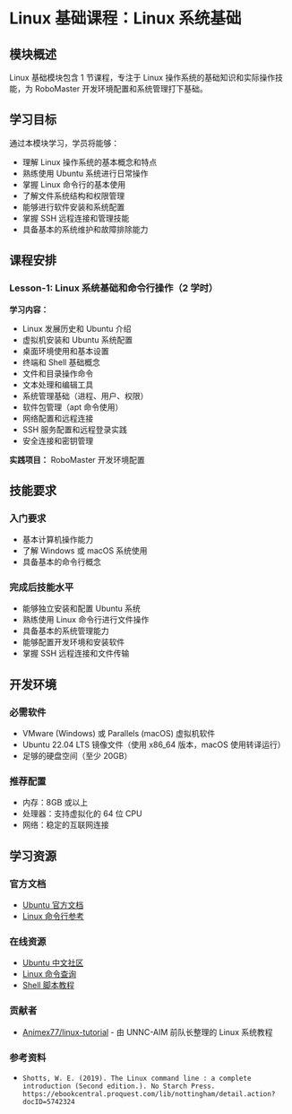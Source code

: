 # Linux 基础课程：Linux 系统基础

## 模块概述

Linux 基础模块包含 1 节课程，专注于 Linux 操作系统的基础知识和实际操作技能，为 RoboMaster 开发环境配置和系统管理打下基础。

## 学习目标

通过本模块学习，学员将能够：

- 理解 Linux 操作系统的基本概念和特点
- 熟练使用 Ubuntu 系统进行日常操作
- 掌握 Linux 命令行的基本使用
- 了解文件系统结构和权限管理
- 能够进行软件安装和系统配置
- 掌握 SSH 远程连接和管理技能
- 具备基本的系统维护和故障排除能力

## 课程安排

### Lesson-1: Linux 系统基础和命令行操作（2 学时）

**学习内容：**

- Linux 发展历史和 Ubuntu 介绍
- 虚拟机安装和 Ubuntu 系统配置
- 桌面环境使用和基本设置
- 终端和 Shell 基础概念
- 文件和目录操作命令
- 文本处理和编辑工具
- 系统管理基础（进程、用户、权限）
- 软件包管理（apt 命令使用）
- 网络配置和远程连接
- SSH 服务配置和远程登录实践
- 安全连接和密钥管理

**实践项目：** RoboMaster 开发环境配置

## 技能要求

### 入门要求

- 基本计算机操作能力
- 了解 Windows 或 macOS 系统使用
- 具备基本的命令行概念

### 完成后技能水平

- 能够独立安装和配置 Ubuntu 系统
- 熟练使用 Linux 命令行进行文件操作
- 具备基本的系统管理能力
- 能够配置开发环境和安装软件
- 掌握 SSH 远程连接和文件传输

## 开发环境

### 必需软件

- VMware (Windows) 或 Parallels (macOS) 虚拟机软件
- Ubuntu 22.04 LTS 镜像文件（使用 x86_64 版本，macOS 使用转译运行）
- 足够的硬盘空间（至少 20GB）

### 推荐配置

- 内存：8GB 或以上
- 处理器：支持虚拟化的 64 位 CPU
- 网络：稳定的互联网连接

## 学习资源

### 官方文档

- [Ubuntu 官方文档](https://help.ubuntu.com/)
- [Linux 命令行参考](https://www.gnu.org/software/bash/manual/)

### 在线资源

- [Ubuntu 中文社区](https://cn.ubuntu.com/)
- [Linux 命令查询](https://man.linuxde.net/)
- [Shell 脚本教程](https://www.shellscript.sh/)

### 贡献者

- [Animex77/linux-tutorial](https://github.com/Animex77/linux-tutorial) - 由 UNNC-AIM 前队长整理的 Linux 系统教程

### 参考资料

- `Shotts, W. E. (2019). The Linux command line : a complete introduction (Second edition.). No Starch Press. https://ebookcentral.proquest.com/lib/nottingham/detail.action?docID=5742324`
